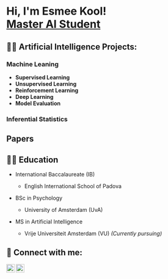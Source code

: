 <h1>Hi, I'm Esmee Kool! <br/><a href="https://github.com/Smay135">Master AI Student</a>

<h2>👨‍💻 Artificial Intelligence Projects:</h2>

<h3>Machine Leaning</h3>

- <b>Supervised Learning</b>
- <b>Unsupervised Learning</b>
- <b>Reinforcement Learning</b>
- <b>Deep Learning</b>
- <b>Model Evaluation</b>

<h3>Inferential Statistics</h3>

<h2>Papers</h2>


<h2> 👩‍🎓 Education</h2>

- International Baccalaureate (IB)
  - English International School of Padova

- BSc in Psychology
  - University of Amsterdam (UvA)

- MS in Artificial Intelligence
  - Vrije Universiteit Amsterdam (VU) _(Currently pursuing)_


<h2> 🤳 Connect with me:</h2>

[<img align="left" alt="JoshMadakor | LinkedIn" width="22px" src="https://cdn.jsdelivr.net/npm/simple-icons@v3/icons/linkedin.svg" />][linkedin]
[<img align="left" alt="JoshMadakor | Instagram" width="22px" src="https://cdn.jsdelivr.net/npm/simple-icons@v3/icons/instagram.svg" />][instagram]

[instagram]: https://www.instagram.com/esmeekool/
[linkedin]: https://www.linkedin.com/in/esmee-kool-aa5a751b5

<!--
**joshmadakor1/joshmadakor1** is a ✨ _special_ ✨ repository because its `README.md` (this file) appears on your GitHub profile.

Here are some ideas to get you started:

- 🔭 I’m currently working on ...
- 🌱 I’m currently learning ...
- 👯 I’m looking to collaborate on ...
- 🤔 I’m looking for help with ...
- 💬 Ask me about ...
- 📫 How to reach me: ...
- 😄 Pronouns: ...
- ⚡ Fun fact: ...
-->
